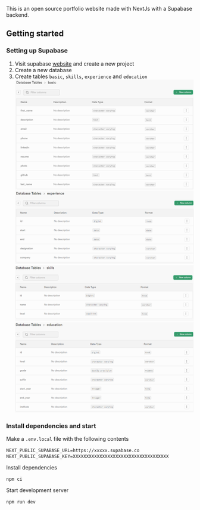 This is an open source portfolio website made with NextJs with a Supabase backend.

## Getting started
### Setting up Supabase
1. Visit supabase [website](https://supabase.com/dashboard/projects) and create a new project
2. Create a new database 
3. Create tables `basic`, `skills`, `experience` and `education`
![basic schema](public/basic-schema.png)
![experience schema](public/experience-schema.png)
![skills schema](public/skills-schema.png)
![education schema](public/education-schema.png)

### Install dependencies and start 
Make a `.env.local` file with the following contents
```
NEXT_PUBLIC_SUPABASE_URL=https://xxxxx.supabase.co
NEXT_PUBLIC_SUPABASE_KEY=XXXXXXXXXXXXXXXXXXXXXXXXXXXXXXXXXXXX
```

Install dependencies
```
npm ci
```

Start development server
```
npm run dev
```

